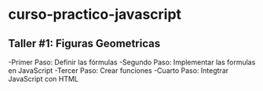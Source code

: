 # curso-practico-javascript

## Taller #1: Figuras Geometricas

-Primer Paso: Definir las fórmulas
-Segundo Paso: Implementar las formulas en JavaScript
-Tercer Paso: Crear funciones
-Cuarto Paso: Integtrar JavaScript con HTML